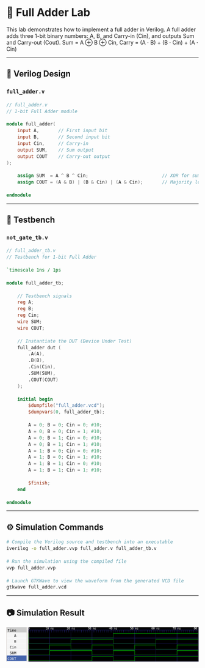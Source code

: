 # 🔘 Full Adder Lab

This lab demonstrates how to implement a full adder in Verilog. A full adder adds three 1-bit binary numbers: A, B, and Carry-in (Cin), and outputs Sum and Carry-out (Cout). Sum = A ⊕ B ⊕ Cin, Carry = (A ⋅ B) + (B ⋅ Cin) + (A ⋅ Cin)

---

## 📄 Verilog Design

### `full_adder.v`

```verilog
// full_adder.v
// 1-bit Full Adder module

module full_adder(
    input A,       // First input bit
    input B,       // Second input bit
    input Cin,     // Carry-in
    output SUM,    // Sum output
    output COUT    // Carry-out output
);

    assign SUM  = A ^ B ^ Cin;                           // XOR for sum
    assign COUT = (A & B) | (B & Cin) | (A & Cin);       // Majority logic for carry

endmodule
```

---

## 🧪 Testbench

### `not_gate_tb.v`

```verilog
// full_adder_tb.v
// Testbench for 1-bit Full Adder

`timescale 1ns / 1ps

module full_adder_tb;

    // Testbench signals
    reg A;
    reg B;
    reg Cin;
    wire SUM;
    wire COUT;

    // Instantiate the DUT (Device Under Test)
    full_adder dut (
        .A(A),
        .B(B),
        .Cin(Cin),
        .SUM(SUM),
        .COUT(COUT)
    );

    initial begin
        $dumpfile("full_adder.vcd");
        $dumpvars(0, full_adder_tb);

        A = 0; B = 0; Cin = 0; #10;
        A = 0; B = 0; Cin = 1; #10;
        A = 0; B = 1; Cin = 0; #10;
        A = 0; B = 1; Cin = 1; #10;
        A = 1; B = 0; Cin = 0; #10;
        A = 1; B = 0; Cin = 1; #10;
        A = 1; B = 1; Cin = 0; #10;
        A = 1; B = 1; Cin = 1; #10;

        $finish;
    end

endmodule
```

---

## ⚙️ Simulation Commands

```bash
# Compile the Verilog source and testbench into an executable
iverilog -o full_adder.vvp full_adder.v full_adder_tb.v

# Run the simulation using the compiled file
vvp full_adder.vvp

# Launch GTKWave to view the waveform from the generated VCD file
gtkwave full_adder.vcd
```

---

## 📷 Simulation Result

![Full adder waveform](full_adder_wave.png)
